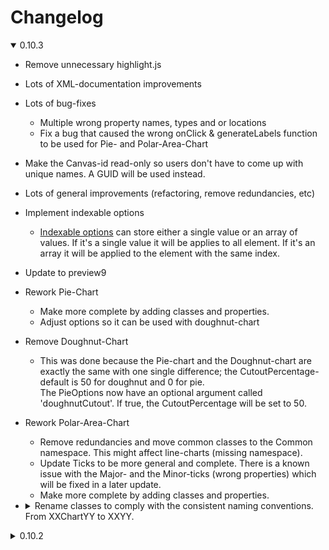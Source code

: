 # Changelog
<details open="open">
<summary>0.10.3</summary>

* Remove unnecessary highlight.js
* Lots of XML-documentation improvements
* Lots of bug-fixes
  * Multiple wrong property names, types and or locations
  * Fix a bug that caused the wrong onClick & generateLabels function to be used for Pie- and Polar-Area-Chart
* Make the Canvas-id read-only so users don't have to come up with unique names. A GUID will be used instead.
* Lots of general improvements (refactoring, remove redundancies, etc)
* Implement indexable options
  * [Indexable options](https://www.chartjs.org/docs/latest/general/options.html#indexable-options) can store either a single value or an array of values. If it's a single value it will be applies to all element. If it's an array it will be applied to the element with the same index.
* Update to preview9
* Rework Pie-Chart
  * Make more complete by adding classes and properties.
  * Adjust options so it can be used with doughnut-chart
* Remove Doughnut-Chart
  * This was done because the Pie-chart and the Doughnut-chart are exactly the same with one single difference; the CutoutPercentage-default is 50 for doughnut and 0 for pie.  
  The PieOptions now have an optional argument called 'doughnutCutout'. If true, the CutoutPercentage will be set to 50.
* Rework Polar-Area-Chart
  * Remove redundancies and move common classes to the Common namespace. This might affect line-charts (missing namespace).
  * Update Ticks to be more general and complete. There is a known issue with the Major- and the Minor-ticks (wrong properties) which will be fixed in a later update.
  * Make more complete by adding classes and properties.
* <details><summary>Rename classes to comply with the consistent naming conventions. From XXChartYY to XXYY.</summary>
 
  * BarChartAxis  ->  BarAxis
  * BarChartConfig  ->  BarConfig
  * BarChartData  ->  BarData
  * BarChartOptions  ->  BarOptions
  * BarChartOptionsScales  ->  BarOptionsScales
  * BarChartDataset  ->  BarDataset
  * BaseBarChartDataset  ->  BaseBarDataset
  * IndividualBarChartDataset  ->  IndividualBarDataset
  * BubbleChartConfig  ->  BubbleConfig
  * BubbleChartData  ->  BubbleData
  * BubbleData  ->  BubbleDataPoint
  * BubbleChartDataset  ->  BubbleDataset
  * BubbleChartOptions  ->  BubbleOptions
  * BubbleChartPointStyle  ->  BubblePointStyle
  * BaseChartConfigOptions  ->  BaseConfigOptions
  * ChartConfigBase  ->  ConfigBase
  * LineChartConfig  ->  LineConfig
  * LineChartData  ->  LineData
  * LineChartDataset  ->  LineDataset
  * LineChartOptions  ->  LineOptions
  * LineChartOptionsHover  ->  LineOptionsHover
  * MixedChartConfig  ->  MixedConfig
  * MixedChartData  ->  MixedData
  * MixedChartOptions  ->  MixedOptions
  * PieChartConfig  ->  PieConfig
  * PieChartData  ->  PieData
  * PieChartDataset  ->  PieDataset
  * PieChartOptions  ->  PieOptions
  * PolarAreaChartConfig  ->  PolarAreaConfig
  * RadarChartConfig  ->  RadarConfig
  * RadarChartData  ->  RadarData
  * RadarChartDataset  ->  RadarDataset
  * RadarChartOptions  ->  RadarOptions
  * RadarChartPointStyles  ->  RadarPointStyles
  * ScatterChartAxis  ->  ScatterAxis
  * ScatterChartConfig  ->  ScatterConfig
  * ScatterChartData  ->  ScatterData
  * ScatterChartDataset  ->  ScatterDataset
  * ScatterChartOptions  ->  ScatterOptions
  * ScatterChartScales  ->  ScatterScales
  * TimeTupel -> TimeTuple (typo)
  
</details>

</details>

<details>
<summary>0.10.2</summary>
    
* Update ReadMe
* Clean and update .csproj file
* Create nuget package
* Update XML-docs handling

</details>
